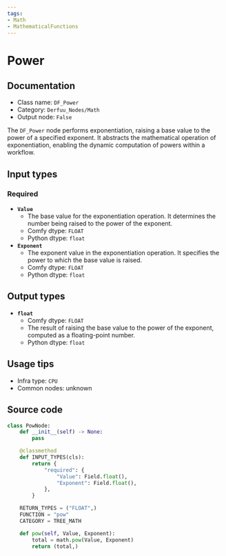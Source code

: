 ```yaml
---
tags:
- Math
- MathematicalFunctions
---
```


# Power
## Documentation
- Class name: `DF_Power`
- Category: `Derfuu_Nodes/Math`
- Output node: `False`

The `DF_Power` node performs exponentiation, raising a base value to the power of a specified exponent. It abstracts the mathematical operation of exponentiation, enabling the dynamic computation of powers within a workflow.
## Input types
### Required
- **`Value`**
    - The base value for the exponentiation operation. It determines the number being raised to the power of the exponent.
    - Comfy dtype: `FLOAT`
    - Python dtype: `float`
- **`Exponent`**
    - The exponent value in the exponentiation operation. It specifies the power to which the base value is raised.
    - Comfy dtype: `FLOAT`
    - Python dtype: `float`
## Output types
- **`float`**
    - Comfy dtype: `FLOAT`
    - The result of raising the base value to the power of the exponent, computed as a floating-point number.
    - Python dtype: `float`
## Usage tips
- Infra type: `CPU`
- Common nodes: unknown


## Source code
```python
class PowNode:
    def __init__(self) -> None:
        pass

    @classmethod
    def INPUT_TYPES(cls):
        return {
            "required": {
                "Value": Field.float(),
                "Exponent": Field.float(),
            },
        }

    RETURN_TYPES = ("FLOAT",)
    FUNCTION = "pow"
    CATEGORY = TREE_MATH

    def pow(self, Value, Exponent):
        total = math.pow(Value, Exponent)
        return (total,)

```
